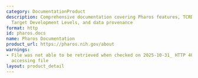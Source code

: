 ```yaml
---
category: DocumentationProduct
description: Comprehensive documentation covering Pharos features, TCRD data structure,
  Target Development Levels, and data provenance
format: http
id: pharos.docs
name: Pharos Documentation
product_url: https://pharos.nih.gov/about
warnings:
- File was not able to be retrieved when checked on 2025-10-31_ HTTP 403 error when
  accessing file
layout: product_detail
---
```

